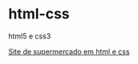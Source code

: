 # html-css
 html5 e css3

 <a href="https://adriel-vinicius.github.io/html5-css3/supermercado/index.html">Site de supermercado em html e css</a>

<!--
</html>

<!DOCTYPE html>
<html>

<head>
  <meta charset="utf-8">
  <meta name="viewport" content="width=device-width">
  <title>Snake Game</title>
  <link href="style.css" rel="stylesheet" type="text/css" />

  <style>
    body {
      display: flex;
      justify-content: center;
      align-items: center;

      overflow: hidden;
    }

    #contador {
      font-size: 2em;
      text-align: center;
      color: #ffffff;
      background-color: blue;
      width: 100px;
      border-radius: 10px;
      
      
      position: relative;
      right: -650px;
      bottom: 550px;
    }
  </style>
</head>

<body>
  <main>
  <canvas id="stage" width="600" height="600"></canvas>
  <div id="contador">000</div>
  </main>

  <script type="text/javascript">
    window.onload = function() {
      var stage = document.getElementById('stage');
      var context = stage.getContext("2d"); // Obtendo o contexto do canvas

      document.addEventListener("keydown", keyPush)

      setInterval(game, 1000 / 15); // Chama a função game a cada 1000/15 milissegundos

      const vel = 1;
      var vx = 0 
      var vy = 0
      
      
      //Cabeça da cobra laele
      
      var px = Math.floor(Math.random() * 10)
      var py = Math.floor(Math.random() * 10)
      
      var tp = 20;
      var qp = 30;

      // Objetos de pontos
      var redx =  Math.floor(Math.random() * qp)
      var redy =  Math.floor(Math.random() * qp)
      var whitex = Math.floor(Math.random() * qp)
      var whitey = Math.floor(Math.random() * qp)
      var purplex = Math.floor(Math.random() * qp)
      var purpley = Math.floor(Math.random() * qp)

      var trail = [];
      var tail = 3;



      function game() {
          //tela infinita
        px += vx;
        py += vy;

        if (px < 0) {
          px = qp - 1;
        }

        if (px >= qp) {
          px = 0;
        }

        if (py < 0) {
          py = qp - 1;
        }

        if (py >= qp) {
          py = 0;
        }

        context.fillStyle = "black"; // Definindo a cor de preenchimento
        context.fillRect(0, 0, stage.width, stage.height); // Preenchendo o canvas com a cor preta

        context.fillStyle = "red"; // Definindo a cor de preenchimento
        context.fillRect(redx * tp, redy * tp, tp, tp);

        context.fillStyle = "white"; // Definindo a cor de preenchimento
        context.fillRect(whitex * tp, whitey * tp, tp, tp);

        context.fillStyle = "purple";
        context.fillRect(purplex * tp, purpley * tp, tp, tp)

        context.fillStyle = "green";
        for (var i = 0; i < trail.length; i++) {
          context.fillRect(trail[i].x * tp, trail[i].y * tp, tp-1, tp-1);

          if (trail[i].x == px && trail[i].y == py) {
            vx = 0; 
            vy = 0;     
          }
        }

        trail.push({ x: px, y: py });
        while (trail.length > tail) {
          trail.shift();
        }

        if (redx == px && redy == py) {
          tail++;
          redx = Math.floor(Math.random() * qp); 
          redy = Math.floor(Math.random() * qp); 
          whitex = Math.floor(Math.random() * qp); 
          whitey = Math.floor(Math.random() * qp);
          purplex = Math.floor(Math.random() * qp); 
          purpley = Math.floor(Math.random() * qp);
        }

        if (whitex == px && whitey == py) {
          tail = tail - (tail/2);
          whitex = Math.floor(Math.random() * qp); 
          whitey = Math.floor(Math.random() * qp); 
        }

        if (purplex == px && purpley == py) {
          location.reload()
        }

        //contador
        let contador = document.getElementById("contador")
        contador.innerHTML = parseInt(tail);

        if (tail < 1) {
          redx = Math.floor(Math.random() * qp); 
          redy = Math.floor(Math.random() * qp); 
          whitex = Math.floor(Math.random() * qp); 
          whitey = Math.floor(Math.random() * qp);
          purplex = Math.floor(Math.random() * qp); 
          purpley = Math.floor(Math.random() * qp);
          tail = 3
        }

      


      }
      
      function keyPush(event) {

        switch (event.keyCode) {
          case 37: //left
            vx = -vel;
            vy = 0;
          break;
          case 38: //up
            vx = 0;
            vy = -vel;
          break;
          case 39: //right
            vx = vel;
            vy = 0;
          break;
          case 40: //down
            vx = 0;
            vy = vel;
          break;
          default:

          break;
        }

      }
    }
  </script>

</body>
</html>-->
